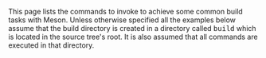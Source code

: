 This page lists the commands to invoke to achieve some common build tasks with Meson. Unless otherwise specified all the examples below assume that the build directory is created in a directory called <tt>build</tt> which is located in the source tree's root. It is also assumed that all commands are executed in that directory.